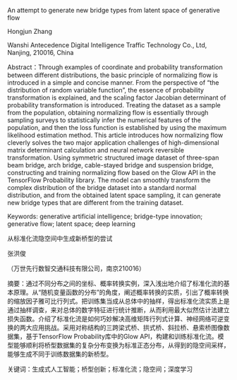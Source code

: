 An attempt to generate new bridge types from latent space of generative flow

Hongjun Zhang

Wanshi Antecedence Digital Intelligence Traffic Technology Co., Ltd, Nanjing, 210016, China

Abstract：Through examples of coordinate and probability transformation between different distributions, the basic principle of normalizing flow is introduced in a simple and concise manner. From the perspective of “the distribution of random variable function”, the essence of probability transformation is explained, and the scaling factor Jacobian determinant of probability transformation is introduced. Treating the dataset as a sample from the population, obtaining normalizing flow is essentially through sampling surveys to statistically infer the numerical features of the population, and then the loss function is established by using the maximum likelihood estimation method. This article introduces how normalizing flow cleverly solves the two major application challenges of high-dimensional matrix determinant calculation and neural network reversible transformation. Using symmetric structured image dataset of three-span beam bridge, arch bridge, cable-stayed bridge and suspension bridge, constructing and training normalizing flow based on the Glow API in the TensorFlow Probability library. The model can smoothly transform the complex distribution of the bridge dataset into a standard normal distribution, and from the obtained latent space sampling, it can generate new bridge types that are different from the training dataset.

Keywords: generative artificial intelligence; bridge-type innovation; generative flow; latent space; deep learning

从标准化流隐空间中生成新桥型的尝试

张洪俊

（万世先行数智交通科技有限公司，南京210016）

摘要：通过不同分布之间的坐标、概率转换实例，深入浅出地介绍了标准化流的基本原理。从“随机变量函数的分布”的角度，阐述概率转换的实质，引出了概率转换的缩放因子雅可比行列式。把训练集当成从总体中的抽样，得出标准化流实质上是通过抽样调查，来对总体的数字特征进行统计推断，从而利用最大似然估计法建立损失函数。介绍了标准化流是如何巧妙解决高维矩阵行列式计算、神经网络可逆变换的两大应用挑战。采用对称结构的三跨梁式桥、拱式桥、斜拉桥、悬索桥图像数据集，基于TensorFlow Probability库中的Glow API，构建和训练标准化流。模型能够顺利将桥型数据集的复杂分布变换为标准正态分布，从得到的隐空间采样，能够生成不同于训练数据集的新桥型。

关键词：生成式人工智能；桥型创新；标准化流；隐空间；深度学习

